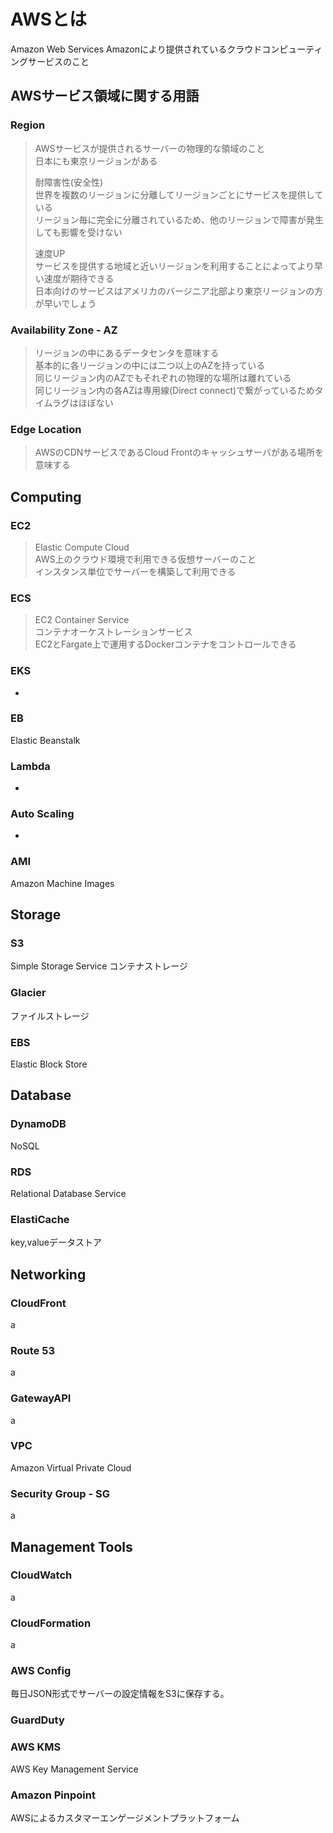 # AWSとは
Amazon Web Services
Amazonにより提供されているクラウドコンピューティングサービスのこと

## AWSサービス領域に関する用語
### Region
> AWSサービスが提供されるサーバーの物理的な領域のこと  
> 日本にも東京リージョンがある
> 
> 耐障害性(安全性)  
> 世界を複数のリージョンに分離してリージョンごとにサービスを提供している  
> リージョン毎に完全に分離されているため、他のリージョンで障害が発生しても影響を受けない
> 
> 速度UP  
> サービスを提供する地域と近いリージョンを利用することによってより早い速度が期待できる  
> 日本向けのサービスはアメリカのバージニア北部より東京リージョンの方が早いでしょう

### Availability Zone - AZ
> リージョンの中にあるデータセンタを意味する  
> 基本的に各リージョンの中には二つ以上のAZを持っている  
> 同じリージョン内のAZでもそれぞれの物理的な場所は離れている  
> 同じリージョン内の各AZは専用線(Direct connect)で繋がっているためタイムラグはほぼない  

### Edge Location
> AWSのCDNサービスであるCloud Frontのキャッシュサーバがある場所を意味する

## Computing
### EC2
> Elastic Compute Cloud  
> AWS上のクラウド環境で利用できる仮想サーバーのこと  
> インスタンス単位でサーバーを構築して利用できる  

### ECS
> EC2 Container Service  
> コンテナオーケストレーションサービス  
> EC2とFargate上で運用するDockerコンテナをコントロールできる  

### EKS
-
### EB
Elastic Beanstalk
### Lambda
-
### Auto Scaling
-
### AMI
Amazon Machine Images

## Storage
### S3
Simple Storage Service
コンテナストレージ
### Glacier
ファイルストレージ
### EBS
Elastic Block Store

## Database
### DynamoDB
NoSQL
### RDS
Relational Database Service
### ElastiCache
key,valueデータストア

## Networking
### CloudFront
a
### Route 53
a
### GatewayAPI
a
### VPC
Amazon Virtual Private Cloud

### Security Group - SG
a

## Management Tools
### CloudWatch
a
### CloudFormation
a
### AWS Config
毎日JSON形式でサーバーの設定情報をS3に保存する。

### GuardDuty

### AWS KMS
AWS Key Management Service

### Amazon Pinpoint
AWSによるカスタマーエンゲージメントプラットフォーム
